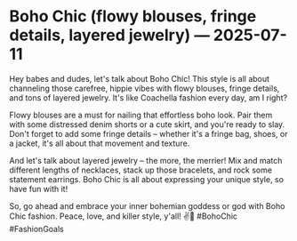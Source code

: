 # Boho Chic (flowy blouses, fringe details, layered jewelry) — 2025-07-11

Hey babes and dudes, let's talk about Boho Chic! This style is all about channeling those carefree, hippie vibes with flowy blouses, fringe details, and tons of layered jewelry. It's like Coachella fashion every day, am I right?

Flowy blouses are a must for nailing that effortless boho look. Pair them with some distressed denim shorts or a cute skirt, and you're ready to slay. Don't forget to add some fringe details – whether it's a fringe bag, shoes, or a jacket, it's all about that movement and texture.

And let's talk about layered jewelry – the more, the merrier! Mix and match different lengths of necklaces, stack up those bracelets, and rock some statement earrings. Boho Chic is all about expressing your unique style, so have fun with it!

So, go ahead and embrace your inner bohemian goddess or god with Boho Chic fashion. Peace, love, and killer style, y'all! ✌️🌸 #BohoChic #FashionGoals